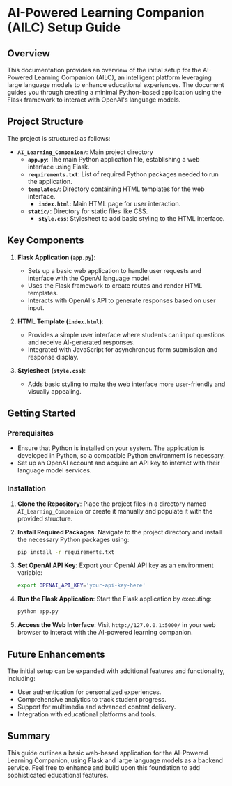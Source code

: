# AI-Powered Learning Companion (AILC) Setup Guide

## Overview

This documentation provides an overview of the initial setup for the AI-Powered Learning Companion (AILC), an intelligent platform leveraging large language models to enhance educational experiences. The document guides you through creating a minimal Python-based application using the Flask framework to interact with OpenAI's language models.

## Project Structure

The project is structured as follows:

- **`AI_Learning_Companion/`**: Main project directory
  - **`app.py`**: The main Python application file, establishing a web interface using Flask.
  - **`requirements.txt`**: List of required Python packages needed to run the application.
  - **`templates/`**: Directory containing HTML templates for the web interface.
    - **`index.html`**: Main HTML page for user interaction.
  - **`static/`**: Directory for static files like CSS.
    - **`style.css`**: Stylesheet to add basic styling to the HTML interface.

## Key Components

1. **Flask Application (`app.py`)**:
   - Sets up a basic web application to handle user requests and interface with the OpenAI language model.
   - Uses the Flask framework to create routes and render HTML templates.
   - Interacts with OpenAI's API to generate responses based on user input.

2. **HTML Template (`index.html`)**:
   - Provides a simple user interface where students can input questions and receive AI-generated responses.
   - Integrated with JavaScript for asynchronous form submission and response display.

3. **Stylesheet (`style.css`)**:
   - Adds basic styling to make the web interface more user-friendly and visually appealing.

## Getting Started

### Prerequisites

- Ensure that Python is installed on your system. The application is developed in Python, so a compatible Python environment is necessary.
- Set up an OpenAI account and acquire an API key to interact with their language model services.

### Installation

1. **Clone the Repository**:
   Place the project files in a directory named `AI_Learning_Companion` or create it manually and populate it with the provided structure.

2. **Install Required Packages**:
   Navigate to the project directory and install the necessary Python packages using:
   ```bash
   pip install -r requirements.txt
   ```

3. **Set OpenAI API Key**:
   Export your OpenAI API key as an environment variable:
   ```bash
   export OPENAI_API_KEY='your-api-key-here'
   ```

4. **Run the Flask Application**:
   Start the Flask application by executing:
   ```bash
   python app.py
   ```

5. **Access the Web Interface**:
   Visit `http://127.0.0.1:5000/` in your web browser to interact with the AI-powered learning companion.

## Future Enhancements

The initial setup can be expanded with additional features and functionality, including:

- User authentication for personalized experiences.
- Comprehensive analytics to track student progress.
- Support for multimedia and advanced content delivery.
- Integration with educational platforms and tools.

## Summary

This guide outlines a basic web-based application for the AI-Powered Learning Companion, using Flask and large language models as a backend service. Feel free to enhance and build upon this foundation to add sophisticated educational features.
